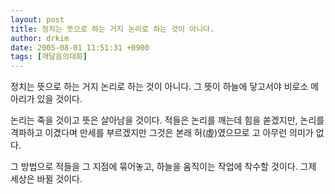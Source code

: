 ```yaml
---
layout: post
title: 정치는 뜻으로 하는 거지 논리로 하는 것이 아니다.
author: drkim
date: 2005-08-01 11:51:31 +0900
tags: [깨달음의대화]
---
```

정치는 뜻으로 하는 거지 논리로 하는 것이 아니다. 그 뜻이 하늘에 닿고서야 비로소 메아리가 있을 것이다.
  

  
논리는 죽을 것이고 뜻은 살아남을 것이다. 적들은 논리를 깨는데 힘을 쏟겠지만, 논리를 격파하고 이겼다며 만세를 부르겠지만 그것은 본래 허(虛)였으므로 고 아무런 의미가 없다.
  

  
그 방법으로 적들을 그 지점에 묶어놓고, 하늘을 움직이는 작업에 착수할 것이다. 그제 세상은 바뀔 것이다.
